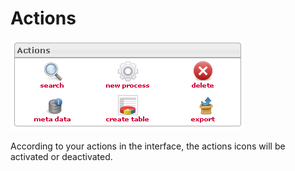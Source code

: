 <!--
created_at: '2012-04-17 14:11:09'
updated_at: '2013-03-13 14:27:45'
authors:
    - 'Jérôme Bogaerts'
contributors:
    - 'Sophie Doublet'
tags:
    - 'Manage Processes'
-->

Actions
=======

![](../resources/processes-actions.png)

According to your actions in the interface, the actions icons will be activated or deactivated.


